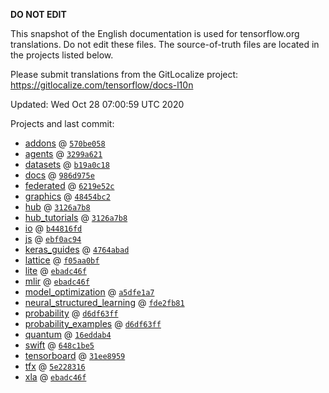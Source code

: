 __DO NOT EDIT__

This snapshot of the English documentation is used for tensorflow.org
translations. Do not edit these files. The source-of-truth files are located in
the projects listed below.

Please submit translations from the GitLocalize project: https://gitlocalize.com/tensorflow/docs-l10n

Updated: Wed Oct 28 07:00:59 UTC 2020

Projects and last commit:

- [addons](https://github.com/tensorflow/addons/tree/master/docs) @ <a href='https://github.com/tensorflow/addons/commit/570be058bce331a57abfa3707509c58a19c87069'><code>570be058</code></a>
- [agents](https://github.com/tensorflow/agents/tree/master/docs) @ <a href='https://github.com/tensorflow/agents/commit/3299a62165027c7844e4574260dca6512e0369a0'><code>3299a621</code></a>
- [datasets](https://github.com/tensorflow/datasets/tree/master/docs) @ <a href='https://github.com/tensorflow/datasets/commit/b19a0c1811dae98eb259608cac1a2e8eeb6786e7'><code>b19a0c18</code></a>
- [docs](https://github.com/tensorflow/docs/tree/master/site/en) @ <a href='https://github.com/tensorflow/docs/commit/986d975e7ca191f6642779a771d0fa6ae2251ec2'><code>986d975e</code></a>
- [federated](https://github.com/tensorflow/federated/tree/master/docs) @ <a href='https://github.com/tensorflow/federated/commit/6219e52ca533005309be343db3031695b37ff8d3'><code>6219e52c</code></a>
- [graphics](https://github.com/tensorflow/graphics/tree/master/tensorflow_graphics/g3doc) @ <a href='https://github.com/tensorflow/graphics/commit/48454bc297e4b7b59e1fac8b4cc92058e1d7642e'><code>48454bc2</code></a>
- [hub](https://github.com/tensorflow/hub/tree/master/docs) @ <a href='https://github.com/tensorflow/hub/commit/3126a7b82681472e0bc89e9e2c6772b997b7fb6c'><code>3126a7b8</code></a>
- [hub_tutorials](https://github.com/tensorflow/hub/tree/master/examples/colab) @ <a href='https://github.com/tensorflow/hub/commit/3126a7b82681472e0bc89e9e2c6772b997b7fb6c'><code>3126a7b8</code></a>
- [io](https://github.com/tensorflow/io/tree/master/docs) @ <a href='https://github.com/tensorflow/io/commit/b44816fd802dc26c65b976cfeac3e78b82537617'><code>b44816fd</code></a>
- [js](https://github.com/tensorflow/tfjs-website/tree/master/docs) @ <a href='https://github.com/tensorflow/tfjs-website/commit/ebf0ac944eab1f94c9d01f9430ba147f52fc937c'><code>ebf0ac94</code></a>
- [keras_guides](https://github.com/tensorflow/docs/tree/snapshot-keras/site/en/guide/keras) @ <a href='https://github.com/tensorflow/docs/commit/4764abad680f9698f8ba9ace121ac9d0d9cb69af'><code>4764abad</code></a>
- [lattice](https://github.com/tensorflow/lattice/tree/master/docs) @ <a href='https://github.com/tensorflow/lattice/commit/f05aa0bf2e85756f7a5f49f1378f0d1e428bea2d'><code>f05aa0bf</code></a>
- [lite](https://github.com/tensorflow/tensorflow/tree/master/tensorflow/lite/g3doc) @ <a href='https://github.com/tensorflow/tensorflow/commit/ebadc46f3bdbdfa0d9e687344e3d8cfd38c09303'><code>ebadc46f</code></a>
- [mlir](https://github.com/tensorflow/tensorflow/tree/master/tensorflow/compiler/mlir/g3doc) @ <a href='https://github.com/tensorflow/tensorflow/commit/ebadc46f3bdbdfa0d9e687344e3d8cfd38c09303'><code>ebadc46f</code></a>
- [model_optimization](https://github.com/tensorflow/model-optimization/tree/master/tensorflow_model_optimization/g3doc) @ <a href='https://github.com/tensorflow/model-optimization/commit/a5dfe1a733c15f16c4c95d6f3dc3c48579db0896'><code>a5dfe1a7</code></a>
- [neural_structured_learning](https://github.com/tensorflow/neural-structured-learning/tree/master/g3doc) @ <a href='https://github.com/tensorflow/neural-structured-learning/commit/fde2fb81d870e15ca3655ea2b28e6f9f352087b0'><code>fde2fb81</code></a>
- [probability](https://github.com/tensorflow/probability/tree/master/tensorflow_probability/g3doc) @ <a href='https://github.com/tensorflow/probability/commit/d6df63ff556b90a276a3cc83cae2eda7e17988f9'><code>d6df63ff</code></a>
- [probability_examples](https://github.com/tensorflow/probability/tree/master/tensorflow_probability/examples/jupyter_notebooks) @ <a href='https://github.com/tensorflow/probability/commit/d6df63ff556b90a276a3cc83cae2eda7e17988f9'><code>d6df63ff</code></a>
- [quantum](https://github.com/tensorflow/quantum/tree/master/docs) @ <a href='https://github.com/tensorflow/quantum/commit/16eddab4c54a5a024b0a701ea891e842a37eb2f8'><code>16eddab4</code></a>
- [swift](https://github.com/tensorflow/swift/tree/master/docs/site) @ <a href='https://github.com/tensorflow/swift/commit/648c1be5de344062bc26dc8cff95e2812d8bf516'><code>648c1be5</code></a>
- [tensorboard](https://github.com/tensorflow/tensorboard/tree/master/docs) @ <a href='https://github.com/tensorflow/tensorboard/commit/31ee89598759aae31e6d53dbf71c58d012ad2654'><code>31ee8959</code></a>
- [tfx](https://github.com/tensorflow/tfx/tree/master/docs) @ <a href='https://github.com/tensorflow/tfx/commit/5e2283166cd878420a6db76695d6d083cb37c3c2'><code>5e228316</code></a>
- [xla](https://github.com/tensorflow/tensorflow/tree/master/tensorflow/compiler/xla/g3doc) @ <a href='https://github.com/tensorflow/tensorflow/commit/ebadc46f3bdbdfa0d9e687344e3d8cfd38c09303'><code>ebadc46f</code></a>

